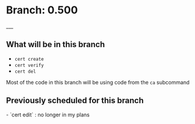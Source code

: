 <H1>Branch: 0.500</H1>
___
<H2>What will be in this branch</H2>

-  `cert create`
- `cert verify`
- `cert del`

Most of the code in this branch will be using code from the `ca` subcommand

<H2>Previously scheduled for this branch</H2>
- `cert edit` : no longer in my plans